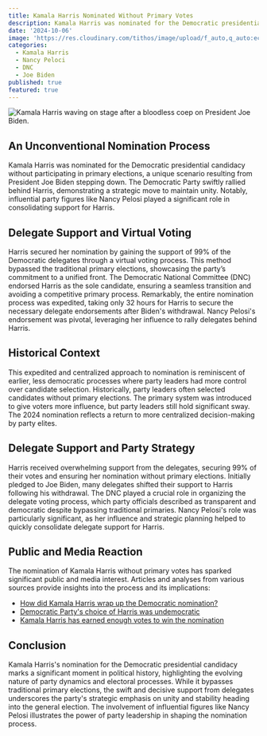 ```yaml
---
title: Kamala Harris Nominated Without Primary Votes
description: Kamala Harris was nominated for the Democratic presidential candidacy without participating in primary elections, a unique scenario resulting from President Joe Biden stepping down. The Democratic Party swiftly rallied behind Harris, demonstrating a strategic move to maintain unity. Notably, influential party figures like Nancy Pelosi played a significant role in consolidating support for Harris.
date: '2024-10-06'
image: 'https://res.cloudinary.com/tithos/image/upload/f_auto,q_auto:eco/v1728221958/Kamala_Harris_2024-grad_atlibu.png'
categories:
  - Kamala Harris
  - Nancy Peloci
  - DNC
  - Joe Biden
published: true
featured: true
---
```


<script>
  import { ExternalLink, Image } from '../lib';
</script>

<Image
  src="https://res.cloudinary.com/tithos/image/upload/f_auto,q_auto:eco/v1728221958/Kamala_Harris_2024-grad_atlibu.png"
  alt="Kamala Harris waving on stage after a bloodless coep on President Joe Biden."
/>

## An Unconventional Nomination Process

Kamala Harris was nominated for the Democratic presidential candidacy without participating in primary elections, a unique scenario resulting from President Joe Biden stepping down. The Democratic Party swiftly rallied behind Harris, demonstrating a strategic move to maintain unity. Notably, influential party figures like Nancy Pelosi played a significant role in consolidating support for Harris.

## Delegate Support and Virtual Voting

Harris secured her nomination by gaining the support of 99% of the Democratic delegates through a virtual voting process. This method bypassed the traditional primary elections, showcasing the party’s commitment to a unified front. The Democratic National Committee (DNC) endorsed Harris as the sole candidate, ensuring a seamless transition and avoiding a competitive primary process. Remarkably, the entire nomination process was expedited, taking only 32 hours for Harris to secure the necessary delegate endorsements after Biden's withdrawal. Nancy Pelosi's endorsement was pivotal, leveraging her influence to rally delegates behind Harris.

## Historical Context

This expedited and centralized approach to nomination is reminiscent of earlier, less democratic processes where party leaders had more control over candidate selection. Historically, party leaders often selected candidates without primary elections. The primary system was introduced to give voters more influence, but party leaders still hold significant sway. The 2024 nomination reflects a return to more centralized decision-making by party elites.

## Delegate Support and Party Strategy

Harris received overwhelming support from the delegates, securing 99% of their votes and ensuring her nomination without primary elections. Initially pledged to Joe Biden, many delegates shifted their support to Harris following his withdrawal. The DNC played a crucial role in organizing the delegate voting process, which party officials described as transparent and democratic despite bypassing traditional primaries. Nancy Pelosi's role was particularly significant, as her influence and strategic planning helped to quickly consolidate delegate support for Harris.

## Public and Media Reaction

The nomination of Kamala Harris without primary votes has sparked significant public and media interest. Articles and analyses from various sources provide insights into the process and its implications:

- [How did Kamala Harris wrap up the Democratic nomination?](https://www.brookings.edu/)
- [Democratic Party's choice of Harris was undemocratic](https://www.theconversation.com/)
- [Kamala Harris has earned enough votes to win the nomination](https://www.cnn.com/)

## Conclusion

Kamala Harris's nomination for the Democratic presidential candidacy marks a significant moment in political history, highlighting the evolving nature of party dynamics and electoral processes. While it bypasses traditional primary elections, the swift and decisive support from delegates underscores the party's strategic emphasis on unity and stability heading into the general election. The involvement of influential figures like Nancy Pelosi illustrates the power of party leadership in shaping the nomination process.
